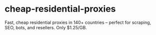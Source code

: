 # cheap-residential-proxies
Fast, cheap residential proxies in 140+ countries – perfect for scraping, SEO, bots, and resellers. Only $1.25/GB.
